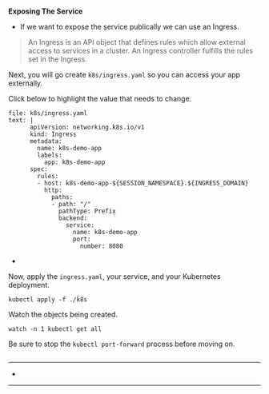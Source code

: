 
### 
**Exposing The Service**

*   If we want to expose the service publically we can use an Ingress.

> An Ingress is an API object that defines rules which allow external access to services in a cluster. An Ingress controller fulfills the rules set in the Ingress.

Next, you will go create `k8s/ingress.yaml` so you can access your app externally. 

Click below to highlight the value that needs to change.
```editor:append-lines-to-file
file: k8s/ingress.yaml
text: |
      apiVersion: networking.k8s.io/v1
      kind: Ingress
      metadata:
        name: k8s-demo-app
        labels:
          app: k8s-demo-app
      spec:
        rules:
        - host: k8s-demo-app-${SESSION_NAMESPACE}.${INGRESS_DOMAIN}
          http:
            paths:
            - path: "/"
              pathType: Prefix
              backend:
                service:
                  name: k8s-demo-app
                  port: 
                    number: 8080
```

*   

Now, apply the `ingress.yaml`, your service, and your Kubernetes deployment.
```execute-1
kubectl apply -f ./k8s
```


Watch the objects being created.
```execute-1
watch -n 1 kubectl get all
```

Be sure to stop the `kubectl port-forward` process before moving on.
```terminal:interrupt-1
```
---
*   


---


